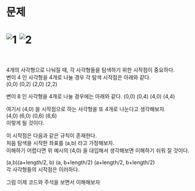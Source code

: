 문제
==
![1](https://user-images.githubusercontent.com/73854324/122897760-43690800-d385-11eb-810e-4c8b89c80cd4.PNG)
![2](https://user-images.githubusercontent.com/73854324/122897765-449a3500-d385-11eb-89a6-f46aba08f331.PNG)
<br><br>
==
4개의 사각형으로 나눠질 때, 각 사각형들을 탐색하기 위한 시작점이 중요하다.   
변이 4 인 사각형을 4개로 나눌 경우 각 탐색 시작점은 아래와 같다.   
(0,0) (0,2) (2,0) (2,2)   
   
변이 8 인 사각형을 4개로 나눌 경우에는 아래와 같다.
(0,0) (0,4) (4,0) (4,4)   
   
여기서 (4,0) 을 시작점으로 하는 사각형을 또 4개로 나눈다고 생각해보자.   
(4,0) (6,0) (0,6) (6,6)   
이렇게 될 것이다.   
   
이 시작점은 다음과 같은 규칙이 존재한다.   
처음 탐색을 시작한 좌표를 (a,b) 라고 가정해보자.   
이해하기 어렵다면 위 예시의 (4,0) 을 대입해서 생각해보면 이해하기 쉬워 질 것이다.   
   
(a,b)(a+length/2, b) (a, b+length/2) (a+length/2, b+length/2)   
각 사각형들의 시작점은 이러하다.   
   
그럼 이제 코드와 주석을 보면서 이해해보자